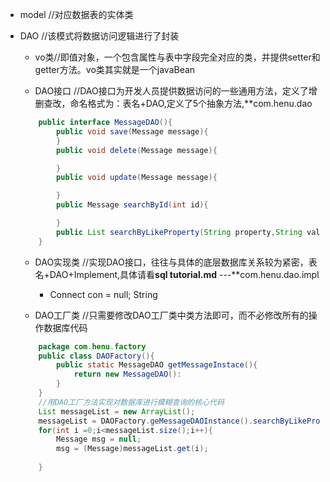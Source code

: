 - model //对应数据表的实体类

- DAO //该模式将数据访问逻辑进行了封装
	- vo类//即值对象，一个包含属性与表中字段完全对应的类，并提供setter和getter方法。vo类其实就是一个javaBean

	- DAO接口 //DAO接口为开发人员提供数据访问的一些通用方法，定义了增删查改，命名格式为：表名+DAO,定义了5个抽象方法,**com.henu.dao
	```java
		public interface MessageDAO(){
			public void save(Message message){
			}
			public void delete(Message message){

			}
			public void update(Message message){

			}
			public Message searchById(int id){

			}
			public List searchByLikeProperty(String property,String val){} 
		}

	```


	- DAO实现类 //实现DAO接口，往往与具体的底层数据库关系较为紧密，表名+DAO+Implement,具体请看**sql tutorial.md**  ---**com.henu.dao.impl
		- Connect con = null;
		  String
			
	- DAO工厂类 //只需要修改DAO工厂类中类方法即可，而不必修改所有的操作数据库代码
	```java
		package com.henu.factory
		public class DAOFactory(){
			public static MessageDAO getMessageInstace(){
				return new MessageDAO():
			}
		}
		//用DAO工厂方法实现对数据库进行模糊查询的核心代码
		List messageList = new ArrayList();
		messageList = DAOFactory.geMessageDAOInstance().searchByLikeProperty("username","java");
		for(int i =0;i<messageList.size();i++){
			Message msg = null;
			msg = (Message)messageList.get(i);
			
		}
	```